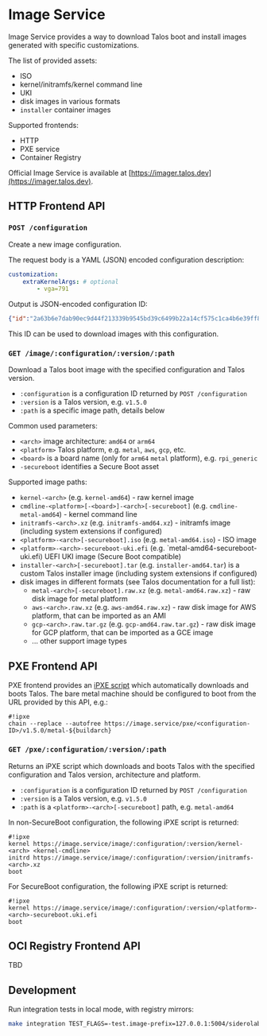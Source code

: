 # Image Service

Image Service provides a way to download Talos boot and install images generated with specific customizations.

The list of provided assets:

* ISO
* kernel/initramfs/kernel command line
* UKI
* disk images in various formats
* `installer` container images

Supported frontends:

* HTTP
* PXE service
* Container Registry

Official Image Service is available at [https://imager.talos.dev](https://imager.talos.dev).

## HTTP Frontend API

### `POST /configuration`

Create a new image configuration.

The request body is a YAML (JSON) encoded configuration description:

```yaml
customization:
    extraKernelArgs: # optional
        - vga=791
```

Output is JSON-encoded configuration ID:

```json
{"id":"2a63b6e7dab90ec9d44f213339b9545bd39c6499b22a14cf575c1ca4b6e39ff8"}
```

This ID can be used to download images with this configuration.

### `GET /image/:configuration/:version/:path`

Download a Talos boot image with the specified configuration and Talos version.

* `:configuration` is a configuration ID returned by `POST /configuration`
* `:version` is a Talos version, e.g. `v1.5.0`
* `:path` is a specific image path, details below

Common used parameters:

* `<arch>` image architecture: `amd64` or `arm64`
* `<platform>` Talos platform, e.g. `metal`, `aws`, `gcp`, etc.
* `<board>` is a board name (only for `arm64` `metal` platform), e.g. `rpi_generic`
* `-secureboot` identifies a Secure Boot asset

Supported image paths:

* `kernel-<arch>` (e.g. `kernel-amd64`) - raw kernel image
* `cmdline-<platform>[-<board>]-<arch>[-secureboot]` (e.g. `cmdline-metal-amd64`) - kernel command line
* `initramfs-<arch>.xz` (e.g. `initramfs-amd64.xz`) - initramfs image (including system extensions if configured)
* `<platform>-<arch>[-secureboot].iso` (e.g. `metal-amd64.iso`) - ISO image
* `<platform>-<arch>-secureboot-uki.efi` (e.g. `metal-amd64-secureboot-uki.efi) UEFI UKI image (Secure Boot compatible)
* `installer-<arch>[-secureboot].tar` (e.g. `installer-amd64.tar`) is a custom Talos installer image (including system extensions if configured)
* disk images in different formats (see Talos documentation for a full list):
  * `metal-<arch>[-secureboot].raw.xz` (e.g. `metal-amd64.raw.xz`) - raw disk image for metal platform
  * `aws-<arch>.raw.xz` (e.g. `aws-amd64.raw.xz`) - raw disk image for AWS platform, that can be imported as an AMI
  * `gcp-<arch>.raw.tar.gz` (e.g. `gcp-amd64.raw.tar.gz`) - raw disk image for GCP platform, that can be imported as a GCE image
  * ... other support image types

## PXE Frontend API

PXE frontend provides an [iPXE script](https://ipxe.org/scripting) which automatically downloads and boots Talos.
The bare metal machine should be configured to boot from the URL provided by this API, e.g.:

```text
#!ipxe
chain --replace --autofree https://image.service/pxe/<configuration-ID>/v1.5.0/metal-${buildarch}
```

### `GET /pxe/:configuration/:version/:path`

Returns an iPXE script which downloads and boots Talos with the specified configuration and Talos version, architecture and platform.

* `:configuration` is a configuration ID returned by `POST /configuration`
* `:version` is a Talos version, e.g. `v1.5.0`
* `:path` is a `<platform>-<arch>[-secureboot]` path, e.g. `metal-amd64`

In non-SecureBoot configuration, the following iPXE script is returned:

```text
#!ipxe
kernel https://image.service/image/:configuration/:version/kernel-<arch> <kernel-cmdline>
initrd https://image.service/image/:configuration/:version/initramfs-<arch>.xz
boot
```

For SecureBoot configuration, the following iPXE script is returned:

```text
#!ipxe
kernel https://image.service/image/:configuration/:version/<platform>-<arch>-secureboot.uki.efi
boot
```

## OCI Registry Frontend API

TBD

## Development

Run integration tests in local mode, with registry mirrors:

```bash
make integration TEST_FLAGS=-test.image-prefix=127.0.0.1:5004/siderolabs/ REGISTRY=127.0.0.1:5005
```
